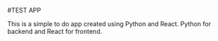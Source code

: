 #TEST APP

This is a simple to do app created using Python and React. Python for backend and React for frontend.

